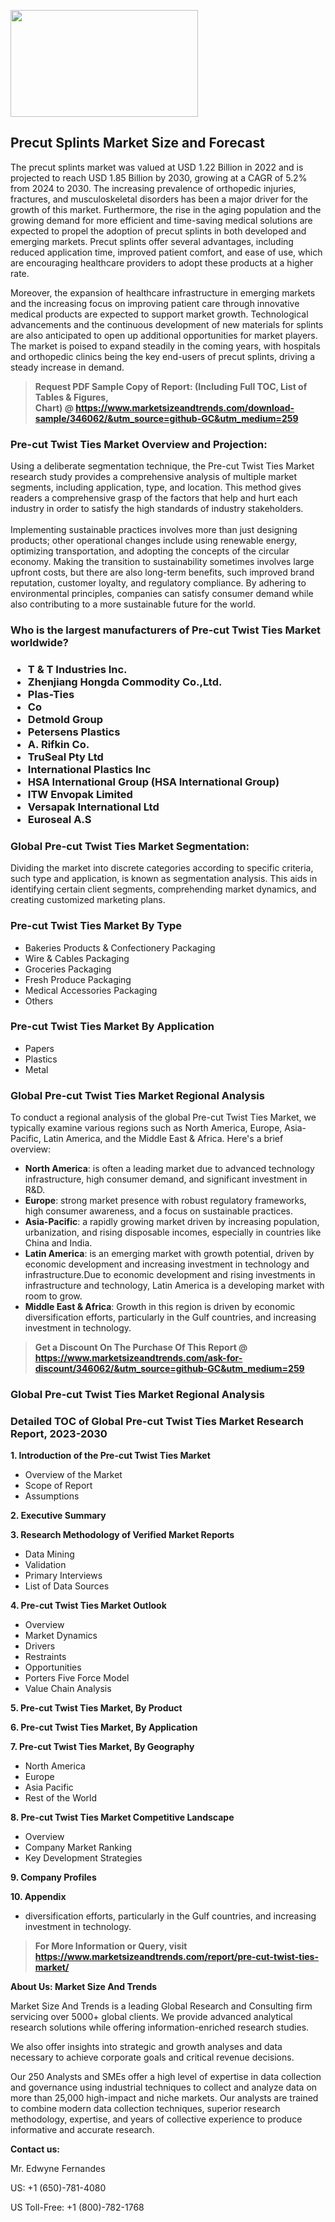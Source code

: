 <p><img class="alignnone size-medium wp-image-20088" src="https://ffe5etoiles.com/wp-content/uploads/2024/12/MST1-300x171.png" alt="" width="300" height="171" /></p><h2>Precut Splints Market Size and Forecast</h2><p>The precut splints market was valued at USD 1.22 Billion in 2022 and is projected to reach USD 1.85 Billion by 2030, growing at a CAGR of 5.2% from 2024 to 2030. The increasing prevalence of orthopedic injuries, fractures, and musculoskeletal disorders has been a major driver for the growth of this market. Furthermore, the rise in the aging population and the growing demand for more efficient and time-saving medical solutions are expected to propel the adoption of precut splints in both developed and emerging markets. Precut splints offer several advantages, including reduced application time, improved patient comfort, and ease of use, which are encouraging healthcare providers to adopt these products at a higher rate.</p><p>Moreover, the expansion of healthcare infrastructure in emerging markets and the increasing focus on improving patient care through innovative medical products are expected to support market growth. Technological advancements and the continuous development of new materials for splints are also anticipated to open up additional opportunities for market players. The market is poised to expand steadily in the coming years, with hospitals and orthopedic clinics being the key end-users of precut splints, driving a steady increase in demand. </p></p><blockquote id="" class=""><strong>Request PDF Sample Copy of Report: (Including Full TOC, List of Tables &amp; Figures, Chart)&nbsp;@&nbsp;<strong><a href="https://www.marketsizeandtrends.com/download-sample/346062/&utm_source=github-GC&utm_medium=259" target="_blank">https://www.marketsizeandtrends.com/download-sample/346062/&utm_source=github-GC&utm_medium=259</a></strong></strong></blockquote><h3 id="" class="">Pre-cut Twist Ties Market&nbsp;Overview and Projection:</h3><p id="" class="">Using a deliberate segmentation technique, the Pre-cut Twist Ties Market research study provides a comprehensive analysis of multiple market segments, including application, type, and location. This method gives readers a comprehensive grasp of the factors that help and hurt each industry in order to satisfy the high standards of industry stakeholders. <br /> <br />Implementing sustainable practices involves more than just designing products; other operational changes include using renewable energy, optimizing transportation, and adopting the concepts of the circular economy. Making the transition to sustainability sometimes involves large upfront costs, but there are also long-term benefits, such improved brand reputation, customer loyalty, and regulatory compliance. By adhering to environmental principles, companies can satisfy consumer demand while also contributing to a more sustainable future for the world.</p><h3 id="" class="">Who is the largest manufacturers of&nbsp;Pre-cut Twist Ties Market worldwide?</h3><h3 class=""><p><ul><li>T & T Industries Inc. </li><li> Zhenjiang Hongda Commodity Co.,Ltd. </li><li> Plas-Ties </li><li> Co </li><li> Detmold Group </li><li> Petersens Plastics </li><li> A. Rifkin Co. </li><li> TruSeal Pty Ltd </li><li> International Plastics Inc </li><li> HSA International Group (HSA International Group) </li><li> ITW Envopak Limited </li><li> Versapak International Ltd </li><li> Euroseal A.S</li></ul></p></h3><h3 id="" class="">Global&nbsp;Pre-cut Twist Ties Market Segmentation:</h3><p id="" class="">Dividing the market into discrete categories according to specific criteria, such type and application, is known as segmentation analysis. This aids in identifying certain client segments, comprehending market dynamics, and creating customized marketing plans.</p><h3 id="" class="">Pre-cut Twist Ties Market&nbsp;By Type</h3><p><p><ul><li>Bakeries Products & Confectionery Packaging</li><li> Wire & Cables Packaging</li><li> Groceries Packaging</li><li> Fresh Produce Packaging</li><li> Medical Accessories Packaging</li><li> Others</p></li></ul></p></p><h3 id="" class="">Pre-cut Twist Ties Market&nbsp;By Application</h3><p class=""><p><ul><li>Papers</li><li> Plastics</li><li> Metal</li></ul></p></p><h3 id="" class="">Global Pre-cut Twist Ties Market Regional Analysis</h3><p id="" class="">To conduct a regional analysis of the global Pre-cut Twist Ties Market, we typically examine various regions such as North America, Europe, Asia-Pacific, Latin America, and the Middle East &amp; Africa. Here's a brief overview:</p><ul><li><strong>North America</strong>: is often a leading market due to advanced technology infrastructure, high consumer demand, and significant investment in R&amp;D.</li><li><strong>Europe</strong>: strong market presence with robust regulatory frameworks, high consumer awareness, and a focus on sustainable practices.</li><li><strong>Asia-Pacific</strong>: a rapidly growing market driven by increasing population, urbanization, and rising disposable incomes, especially in countries like China and India.</li><li><strong>Latin America</strong>: is an emerging market with growth potential, driven by economic development and increasing investment in technology and infrastructure.Due to economic development and rising investments in infrastructure and technology, Latin America is a developing market with room to grow.</li><li><strong>Middle East &amp; Africa</strong>: Growth in this region is driven by economic diversification efforts, particularly in the Gulf countries, and increasing investment in technology.</li></ul><blockquote id="" class=""><strong>Get a Discount On The Purchase Of This Report @ <strong><a href="https://www.marketsizeandtrends.com/ask-for-discount/346062/&utm_source=github-GC&utm_medium=259" target="_blank">https://www.marketsizeandtrends.com/ask-for-discount/346062/&utm_source=github-GC&utm_medium=259</a></strong></strong></blockquote><h3 id="" class="">Global Pre-cut Twist Ties Market Regional Analysis</h3><h3 id="" class="">Detailed TOC of Global Pre-cut Twist Ties Market Research Report, 2023-2030</h3><p id="" class=""><strong>1. Introduction of the Pre-cut Twist Ties Market</strong></p><ul><li>Overview of the Market</li><li>Scope of Report</li><li>Assumptions</li></ul><p id="" class=""><strong>2. Executive Summary</strong></p><p id="" class=""><strong>3. Research Methodology of Verified Market Reports</strong></p><ul><li>Data Mining</li><li>Validation</li><li>Primary Interviews</li><li>List of Data Sources</li></ul><p id="" class=""><strong>4. Pre-cut Twist Ties Market Outlook</strong></p><ul><li>Overview</li><li>Market Dynamics</li><li>Drivers</li><li>Restraints</li><li>Opportunities</li><li>Porters Five Force Model</li><li>Value Chain Analysis</li></ul><p id="" class=""><strong>5. Pre-cut Twist Ties Market, By Product</strong></p><p id="" class=""><strong>6. Pre-cut Twist Ties Market, By Application</strong></p><p id="" class=""><strong>7. Pre-cut Twist Ties Market, By Geography</strong></p><ul><li>North America</li><li>Europe</li><li>Asia Pacific</li><li>Rest of the World</li></ul><p id="" class=""><strong>8. Pre-cut Twist Ties Market Competitive Landscape</strong></p><ul><li>Overview</li><li>Company Market Ranking</li><li>Key Development Strategies</li></ul><p id="" class=""><strong>9. Company Profiles</strong></p><p id="" class=""><strong>10. Appendix</strong></p><ul><li>diversification efforts, particularly in the Gulf countries, and increasing investment in technology.</li></ul><blockquote id="" class=""><strong>For More Information or Query, visit <strong><strong><a href="https://www.marketsizeandtrends.com/report/pre-cut-twist-ties-market/" target="_blank">https://www.marketsizeandtrends.com/report/pre-cut-twist-ties-market/</a></strong></strong></strong></blockquote><p id="" class=""><strong>About Us: Market Size And Trends</strong></p><p id="" class="">Market Size And Trends is a leading Global Research and Consulting firm servicing over 5000+ global clients. We provide advanced analytical research solutions while offering information-enriched research studies.</p><p id="" class="">We also offer insights into strategic and growth analyses and data necessary to achieve corporate goals and critical revenue decisions.</p><p id="" class="">Our 250 Analysts and SMEs offer a high level of expertise in data collection and governance using industrial techniques to collect and analyze data on more than 25,000 high-impact and niche markets. Our analysts are trained to combine modern data collection techniques, superior research methodology, expertise, and years of collective experience to produce informative and accurate research.</p><p id="" class=""><strong>Contact us:</strong></p><p id="" class="">Mr. Edwyne Fernandes</p><p id="" class="">US: +1 (650)-781-4080</p><p id="" class="">US Toll-Free: +1 (800)-782-1768</p>
